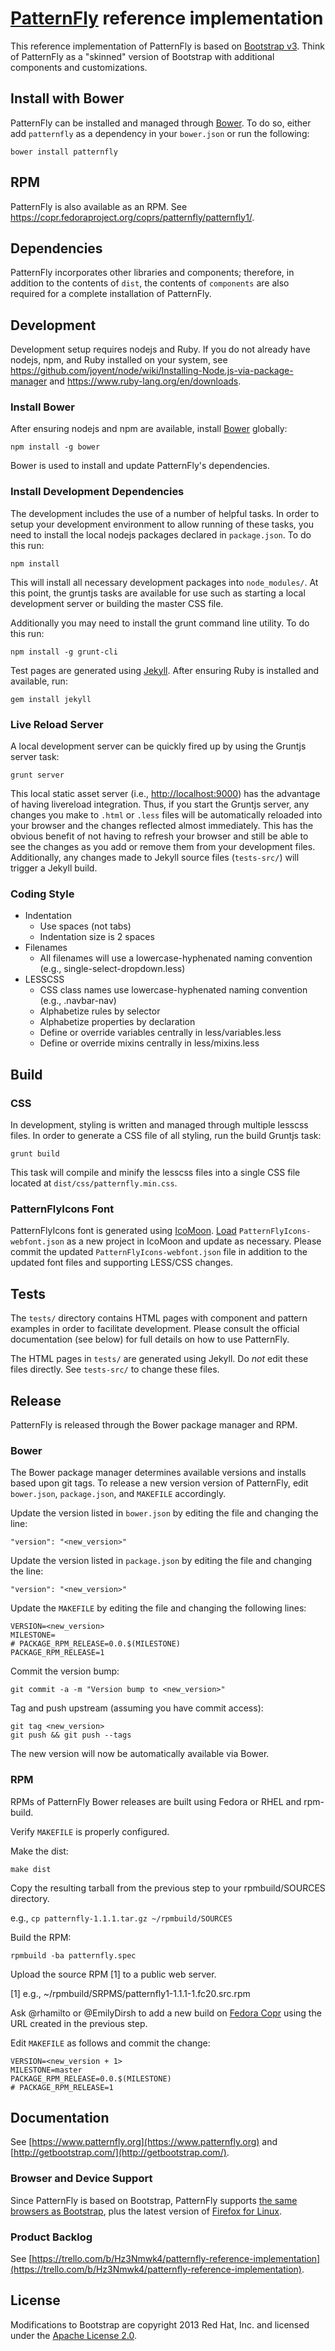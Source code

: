 # [PatternFly](https://www.patternfly.org) reference implementation

This reference implementation of PatternFly is based on [Bootstrap v3](http://getbootstrap.com/).  Think of PatternFly as a "skinned" version of Bootstrap with additional components and customizations.

## Install with Bower

PatternFly can be installed and managed through [Bower](http://bower.io/). To do so, either add `patternfly` as a dependency in your `bower.json` or run the following:

```
bower install patternfly
```

## RPM

PatternFly is also available as an RPM.  See https://copr.fedoraproject.org/coprs/patternfly/patternfly1/.

## Dependencies

PatternFly incorporates other libraries and components; therefore, in addition to the contents of `dist`, the contents of `components` are also required for a complete installation of PatternFly.

## Development

Development setup requires nodejs and Ruby. If you do not already have nodejs, npm, and Ruby installed on your system, see https://github.com/joyent/node/wiki/Installing-Node.js-via-package-manager and https://www.ruby-lang.org/en/downloads.

### Install Bower

After ensuring nodejs and npm are available, install [Bower](http://bower.io/) globally:

    npm install -g bower

Bower is used to install and update PatternFly's dependencies.

### Install Development Dependencies

The development includes the use of a number of helpful tasks. In order to setup your development environment to allow running of these tasks, you need to install the local nodejs packages declared in `package.json`. To do this run:

    npm install

This will install all necessary development packages into `node_modules/`. At this point, the gruntjs tasks are available for use such as starting a local development server or building the master CSS file.

Additionally you may need to install the grunt command line utility.  To do this run:

    npm install -g grunt-cli

Test pages are generated using [Jekyll](http://jekyllrb.com/).  After ensuring Ruby is installed and available, run:

    gem install jekyll

### Live Reload Server

A local development server can be quickly fired up by using the Gruntjs server task:

    grunt server

This local static asset server (i.e., [http://localhost:9000](http://localhost:9000)) has the advantage of having livereload integration. Thus, if you start the Gruntjs server, any changes you make to `.html` or `.less` files will be automatically reloaded into your browser and the changes reflected almost immediately. This has the obvious benefit of not having to refresh your browser and still be able to see the changes as you add or remove them from your development files.  Additionally, any changes made to Jekyll source files (`tests-src/`) will trigger a Jekyll build.

### Coding Style

* Indentation
    * Use spaces (not tabs)
    * Indentation size is 2 spaces
* Filenames
    * All filenames will use a lowercase-hyphenated naming convention (e.g., single-select-dropdown.less)
* LESSCSS
    * CSS class names use lowercase-hyphenated naming convention (e.g., .navbar-nav)
    * Alphabetize rules by selector
    * Alphabetize properties by declaration
    * Define or override variables centrally in less/variables.less
    * Define or override mixins centrally in less/mixins.less

## Build

### CSS

In development, styling is written and managed through multiple lesscss files. In order to generate a CSS file of all styling, run the build Gruntjs task:

    grunt build

This task will compile and minify the lesscss files into a single CSS file located at `dist/css/patternfly.min.css`.

### PatternFlyIcons Font

PatternFlyIcons font is generated using [IcoMoon](http://icomoon.io/app).  [Load](http://icomoon.io/#docs/save-load) `PatternFlyIcons-webfont.json` as a new project in IcoMoon and update as necessary.  Please commit the updated `PatternFlyIcons-webfont.json` file in addition to the updated font files and supporting LESS/CSS changes.

## Tests

The `tests/` directory contains HTML pages with component and pattern examples in order to facilitate development.  Please consult the official documentation (see below) for full details on how to use PatternFly.

The HTML pages in `tests/` are generated using Jekyll.  Do *not* edit these files directly.  See `tests-src/` to change these files.

## Release

PatternFly is released through the Bower package manager and RPM. 

### Bower

The Bower package manager determines available versions and installs based upon git tags. To release a new version version of PatternFly, edit `bower.json`, `package.json`, and `MAKEFILE` accordingly.

Update the version listed in `bower.json` by editing the file and changing the line:

```
"version": "<new_version>"
```

Update the version listed in `package.json` by editing the file and changing the line:

```
"version": "<new_version>"
```

Update the `MAKEFILE` by editing the file and changing the following lines:

```
VERSION=<new_version>
MILESTONE=
# PACKAGE_RPM_RELEASE=0.0.$(MILESTONE)
PACKAGE_RPM_RELEASE=1
```

Commit the version bump:

```
git commit -a -m "Version bump to <new_version>"
```

Tag and push upstream (assuming you have commit access):

```
git tag <new_version>
git push && git push --tags
```

The new version will now be automatically available via Bower.

### RPM

RPMs of PatternFly Bower releases are built using Fedora or RHEL and rpm-build.

Verify `MAKEFILE` is properly configured.

Make the dist:

```
make dist
```

Copy the resulting tarball from the previous step to your rpmbuild/SOURCES directory.

e.g., `cp patternfly-1.1.1.tar.gz ~/rpmbuild/SOURCES`

Build the RPM:

```
rpmbuild -ba patternfly.spec
```

Upload the source RPM [1] to a public web server.

[1] e.g., ~/rpmbuild/SRPMS/patternfly1-1.1.1-1.fc20.src.rpm

Ask @rhamilto or @EmilyDirsh to add a new build on [Fedora Copr](https://copr.fedoraproject.org/coprs/patternfly/patternfly1/add_build/) using the URL created in the previous step.

Edit `MAKEFILE` as follows and commit the change:

```
VERSION=<new_version + 1>
MILESTONE=master
PACKAGE_RPM_RELEASE=0.0.$(MILESTONE)
# PACKAGE_RPM_RELEASE=1
```

## Documentation

See [https://www.patternfly.org](https://www.patternfly.org) and [http://getbootstrap.com/](http://getbootstrap.com/).

### Browser and Device Support

Since PatternFly is based on Bootstrap, PatternFly supports [the same browsers as Bootstrap](http://getbootstrap.com/getting-started/#support), plus the latest version of [Firefox for Linux](https://support.mozilla.org/en-US/kb/install-firefox-linux).

### Product Backlog

See [https://trello.com/b/Hz3Nmwk4/patternfly-reference-implementation](https://trello.com/b/Hz3Nmwk4/patternfly-reference-implementation).

## License

Modifications to Bootstrap are copyright 2013 Red Hat, Inc. and licensed under the [Apache License 2.0](http://www.apache.org/licenses/LICENSE-2.0.html).
